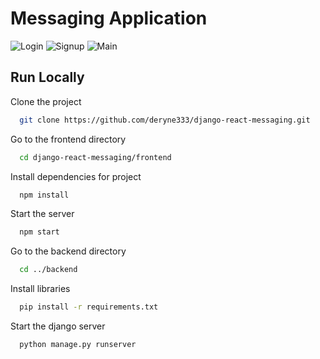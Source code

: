 
# Messaging Application

![Login](/screenshots/login.png?raw=true "Login")
![Signup](/screenshots/signup.png?raw=true "Signup")
![Main](/screenshots/main.png?raw=true "Main")


## Run Locally

Clone the project

```bash
  git clone https://github.com/deryne333/django-react-messaging.git
```

Go to the frontend directory

```bash
  cd django-react-messaging/frontend 
```

Install dependencies for project

```bash
  npm install
```

Start the server

```bash
  npm start
```

Go to the backend directory

```bash
  cd ../backend
```

Install libraries

```bash
  pip install -r requirements.txt
```


Start the django server

```bash
  python manage.py runserver
```

  

